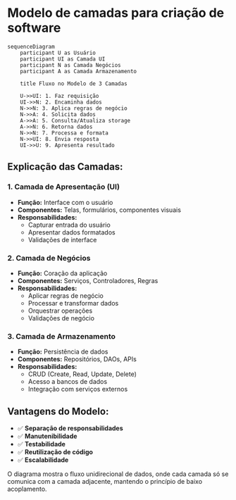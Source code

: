 # Modelo de camadas para criação de software

```mermaid
sequenceDiagram
    participant U as Usuário
    participant UI as Camada UI
    participant N as Camada Negócios
    participant A as Camada Armazenamento

    title Fluxo no Modelo de 3 Camadas

    U->>UI: 1. Faz requisição
    UI->>N: 2. Encaminha dados
    N->>N: 3. Aplica regras de negócio
    N->>A: 4. Solicita dados
    A->>A: 5. Consulta/Atualiza storage
    A->>N: 6. Retorna dados
    N->>N: 7. Processa e formata
    N->>UI: 8. Envia resposta
    UI->>U: 9. Apresenta resultado
```

## **Explicação das Camadas:**

### **1. Camada de Apresentação (UI)**
- **Função:** Interface com o usuário
- **Componentes:** Telas, formulários, componentes visuais
- **Responsabilidades:**
  - Capturar entrada do usuário
  - Apresentar dados formatados
  - Validações de interface

### **2. Camada de Negócios**
- **Função:** Coração da aplicação
- **Componentes:** Serviços, Controladores, Regras
- **Responsabilidades:**
  - Aplicar regras de negócio
  - Processar e transformar dados
  - Orquestrar operações
  - Validações de negócio

### **3. Camada de Armazenamento**
- **Função:** Persistência de dados
- **Componentes:** Repositórios, DAOs, APIs
- **Responsabilidades:**
  - CRUD (Create, Read, Update, Delete)
  - Acesso a bancos de dados
  - Integração com serviços externos

## **Vantagens do Modelo:**
- ✅ **Separação de responsabilidades**
- ✅ **Manutenibilidade**
- ✅ **Testabilidade**
- ✅ **Reutilização de código**
- ✅ **Escalabilidade**

O diagrama mostra o fluxo unidirecional de dados, onde cada camada só se comunica com a camada adjacente, mantendo o princípio de baixo acoplamento.
